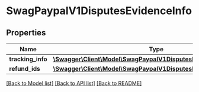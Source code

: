 # SwagPaypalV1DisputesEvidenceInfo

## Properties
Name | Type | Description | Notes
------------ | ------------- | ------------- | -------------
**tracking_info** | [**\Swagger\Client\Model\SwagPaypalV1DisputesEvidenceTrackingInfo[]**](SwagPaypalV1DisputesEvidenceTrackingInfo.md) |  | [optional] 
**refund_ids** | [**\Swagger\Client\Model\SwagPaypalV1DisputesEvidenceRefundId[]**](SwagPaypalV1DisputesEvidenceRefundId.md) |  | [optional] 

[[Back to Model list]](../../README.md#documentation-for-models) [[Back to API list]](../../README.md#documentation-for-api-endpoints) [[Back to README]](../../README.md)

